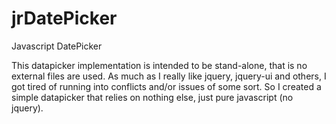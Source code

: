 jrDatePicker
============

Javascript DatePicker

This datapicker implementation is intended to be stand-alone, that is no
external files are used.  As much as I really like jquery, jquery-ui and 
others, I got tired of running into conflicts and/or issues of some sort.
So I created a simple datapicker that relies on nothing else, just pure
javascript (no jquery).

